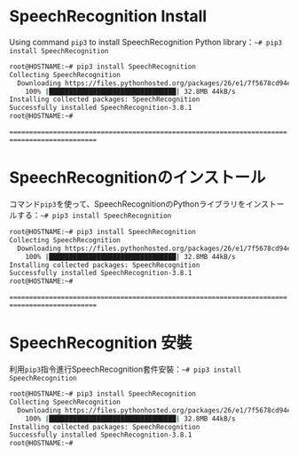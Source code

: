# SpeechRecognition Install

Using command `pip3` to install SpeechRecognition Python library：`~# pip3 install SpeechRecognition`

```bash
root@HOSTNAME:~# pip3 install SpeechRecognition
Collecting SpeechRecognition
  Downloading https://files.pythonhosted.org/packages/26/e1/7f5678cd94ec1234269d23756dbdaa4c8cfaed973412f88ae8adf7893a50/SpeechRecognition-3.8.1-py2.py3-none-any.whl (32.8MB)
    100% |████████████████████████████████| 32.8MB 44kB/s
Installing collected packages: SpeechRecognition
Successfully installed SpeechRecognition-3.8.1
root@HOSTNAME:~# 
```

`============================================================================================`

# SpeechRecognitionのインストール

コマンド`pip3`を使って、SpeechRecognitionのPythonライブラリをインストールする：`~# pip3 install SpeechRecognition`

```bash
root@HOSTNAME:~# pip3 install SpeechRecognition
Collecting SpeechRecognition
  Downloading https://files.pythonhosted.org/packages/26/e1/7f5678cd94ec1234269d23756dbdaa4c8cfaed973412f88ae8adf7893a50/SpeechRecognition-3.8.1-py2.py3-none-any.whl (32.8MB)
    100% |████████████████████████████████| 32.8MB 44kB/s
Installing collected packages: SpeechRecognition
Successfully installed SpeechRecognition-3.8.1
root@HOSTNAME:~# 
```

`============================================================================================`

# SpeechRecognition 安裝

利用`pip3`指令進行SpeechRecognition套件安裝：`~# pip3 install SpeechRecognition`

```bash
root@HOSTNAME:~# pip3 install SpeechRecognition
Collecting SpeechRecognition
  Downloading https://files.pythonhosted.org/packages/26/e1/7f5678cd94ec1234269d23756dbdaa4c8cfaed973412f88ae8adf7893a50/SpeechRecognition-3.8.1-py2.py3-none-any.whl (32.8MB)
    100% |████████████████████████████████| 32.8MB 44kB/s
Installing collected packages: SpeechRecognition
Successfully installed SpeechRecognition-3.8.1
root@HOSTNAME:~# 
```
